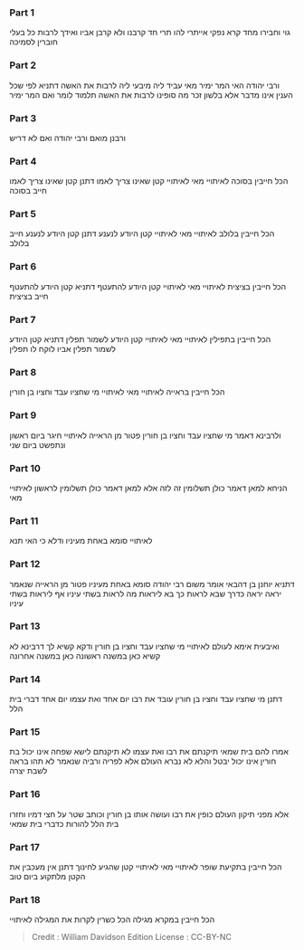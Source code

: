 
### Part 1
גוי וחבירו מחד קרא נפקי אייתרי להו תרי חד קרבנו ולא קרבן אביו ואידך לרבות כל בעלי חוברין לסמיכה

### Part 2
ורבי יהודה האי המר ימיר מאי עביד ליה מיבעי ליה לרבות את האשה דתניא לפי שכל הענין אינו מדבר אלא בלשון זכר מה סופינו לרבות את האשה תלמוד לומר ואם המר ימיר

### Part 3
ורבנן מואם ורבי יהודה ואם לא דריש

### Part 4
הכל חייבין בסוכה לאיתויי מאי לאיתויי קטן שאינו צריך לאמו דתנן קטן שאינו צריך לאמו חייב בסוכה

### Part 5
הכל חייבין בלולב לאיתויי מאי לאיתויי קטן היודע לנענע דתנן קטן היודע לנענע חייב בלולב 

### Part 6
הכל חייבין בציצית לאיתויי מאי לאיתויי קטן היודע להתעטף דתניא קטן היודע להתעטף חייב בציצית

### Part 7
הכל חייבין בתפילין לאיתויי מאי לאיתויי קטן היודע לשמור תפלין דתניא קטן היודע לשמור תפלין אביו לוקח לו תפלין

### Part 8
הכל חייבין בראייה לאיתויי מאי לאיתויי מי שחציו עבד וחציו בן חורין 

### Part 9
ולרבינא דאמר מי שחציו עבד וחציו בן חורין פטור מן הראייה לאיתויי חיגר ביום ראשון ונתפשט ביום שני

### Part 10
הניחא למאן דאמר כולן תשלומין זה לזה אלא למאן דאמר כולן תשלומין לראשון לאיתויי מאי 

### Part 11
לאיתויי סומא באחת מעיניו ודלא כי האי תנא

### Part 12
דתניא יוחנן בן דהבאי אומר משום רבי יהודה סומא באחת מעיניו פטור מן הראייה שנאמר יראה יראה כדרך שבא לראות כך בא ליראות מה לראות בשתי עיניו אף ליראות בשתי עיניו

### Part 13
ואיבעית אימא לעולם לאיתויי מי שחציו עבד וחציו בן חורין ודקא קשיא לך דרבינא לא קשיא כאן במשנה ראשונה כאן במשנה אחרונה 

### Part 14
דתנן מי שחציו עבד וחציו בן חורין עובד את רבו יום אחד ואת עצמו יום אחד דברי בית הלל 

### Part 15
אמרו להם בית שמאי תיקנתם את רבו ואת עצמו לא תיקנתם לישא שפחה אינו יכול בת חורין אינו יכול יבטל והלא לא נברא העולם אלא לפריה ורביה שנאמר לא תהו בראה לשבת יצרה

### Part 16
אלא מפני תיקון העולם כופין את רבו ועושה אותו בן חורין וכותב שטר על חצי דמיו וחזרו בית הלל להורות כדברי בית שמאי

### Part 17
הכל חייבין בתקיעת שופר לאיתויי מאי לאיתויי קטן שהגיע לחינוך דתנן אין מעכבין את הקטן מלתקוע ביום טוב 

### Part 18
הכל חייבין במקרא מגילה הכל כשרין לקרות את המגילה לאיתויי 

>Credit : William Davidson Edition
>License : CC-BY-NC
